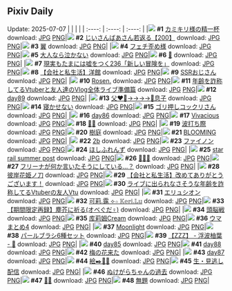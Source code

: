 ## Pixiv Daily
Update: 2025-07-07
|      |      |      |
| :----: | :----: | :----: |
|![](https://pixiv.microyu.workers.dev/c/240x480/img-master/img/2025/07/05/11/03/47/132325823_p0_master1200.jpg) **#1** [カミキリ様の精一杯](https://www.pixiv.net/artworks/132325823) download: [JPG](https://pixiv.microyu.workers.dev/img-original/img/2025/07/05/11/03/47/132325823_p0.jpg) [PNG](https://pixiv.microyu.workers.dev/img-original/img/2025/07/05/11/03/47/132325823_p0.png)|![](https://pixiv.microyu.workers.dev/c/240x480/img-master/img/2025/07/05/10/57/03/132325453_p0_master1200.jpg) **#2** [じいさんばあさん若返る【200】](https://www.pixiv.net/artworks/132325453) download: [JPG](https://pixiv.microyu.workers.dev/img-original/img/2025/07/05/10/57/03/132325453_p0.jpg) [PNG](https://pixiv.microyu.workers.dev/img-original/img/2025/07/05/10/57/03/132325453_p0.png)|![](https://pixiv.microyu.workers.dev/c/240x480/img-master/img/2025/07/05/00/00/22/132311330_p0_master1200.jpg) **#3** [翼](https://www.pixiv.net/artworks/132311330) download: [JPG](https://pixiv.microyu.workers.dev/img-original/img/2025/07/05/00/00/22/132311330_p0.jpg) [PNG](https://pixiv.microyu.workers.dev/img-original/img/2025/07/05/00/00/22/132311330_p0.png)|
|![](https://pixiv.microyu.workers.dev/c/240x480/img-master/img/2025/07/05/17/20/19/132335920_p0_master1200.jpg) **#4** [フェチ歪め様](https://www.pixiv.net/artworks/132335920) download: [JPG](https://pixiv.microyu.workers.dev/img-original/img/2025/07/05/17/20/19/132335920_p0.jpg) [PNG](https://pixiv.microyu.workers.dev/img-original/img/2025/07/05/17/20/19/132335920_p0.png)|![](https://pixiv.microyu.workers.dev/c/240x480/img-master/img/2025/07/05/21/04/56/132344969_p0_master1200.jpg) **#5** [大人なら泣かない](https://www.pixiv.net/artworks/132344969) download: [JPG](https://pixiv.microyu.workers.dev/img-original/img/2025/07/05/21/04/56/132344969_p0.jpg) [PNG](https://pixiv.microyu.workers.dev/img-original/img/2025/07/05/21/04/56/132344969_p0.png)|![](https://pixiv.microyu.workers.dev/c/240x480/img-master/img/2025/07/05/00/00/30/132311377_p0_master1200.jpg) **#6** [🌟](https://www.pixiv.net/artworks/132311377) download: [JPG](https://pixiv.microyu.workers.dev/img-original/img/2025/07/05/00/00/30/132311377_p0.jpg) [PNG](https://pixiv.microyu.workers.dev/img-original/img/2025/07/05/00/00/30/132311377_p0.png)|
|![](https://pixiv.microyu.workers.dev/c/240x480/img-master/img/2025/07/06/18/12/56/132380306_p0_master1200.jpg) **#7** [現実もたまには嘘をつく236「新しい冒険を」](https://www.pixiv.net/artworks/132380306) download: [JPG](https://pixiv.microyu.workers.dev/img-original/img/2025/07/06/18/12/56/132380306_p0.jpg) [PNG](https://pixiv.microyu.workers.dev/img-original/img/2025/07/06/18/12/56/132380306_p0.png)|![](https://pixiv.microyu.workers.dev/c/240x480/img-master/img/2025/07/06/12/00/04/132369193_p0_master1200.jpg) **#8** [【会社と私生活】洋館](https://www.pixiv.net/artworks/132369193) download: [JPG](https://pixiv.microyu.workers.dev/img-original/img/2025/07/06/12/00/04/132369193_p0.jpg) [PNG](https://pixiv.microyu.workers.dev/img-original/img/2025/07/06/12/00/04/132369193_p0.png)|![](https://pixiv.microyu.workers.dev/c/240x480/img-master/img/2025/07/06/02/04/48/132357736_p0_master1200.jpg) **#9** [SSRおじさん](https://www.pixiv.net/artworks/132357736) download: [JPG](https://pixiv.microyu.workers.dev/img-original/img/2025/07/06/02/04/48/132357736_p0.jpg) [PNG](https://pixiv.microyu.workers.dev/img-original/img/2025/07/06/02/04/48/132357736_p0.png)|
|![](https://pixiv.microyu.workers.dev/c/240x480/img-master/img/2025/07/05/00/30/02/132312987_p0_master1200.jpg) **#10** [Rosen.](https://www.pixiv.net/artworks/132312987) download: [JPG](https://pixiv.microyu.workers.dev/img-original/img/2025/07/05/00/30/02/132312987_p0.jpg) [PNG](https://pixiv.microyu.workers.dev/img-original/img/2025/07/05/00/30/02/132312987_p0.png)|![](https://pixiv.microyu.workers.dev/c/240x480/img-master/img/2025/07/05/21/33/26/132346148_p0_master1200.jpg) **#11** [年齢を詐称してるVtuberと友人達のVlog全体ライブ準備篇](https://www.pixiv.net/artworks/132346148) download: [JPG](https://pixiv.microyu.workers.dev/img-original/img/2025/07/05/21/33/26/132346148_p0.jpg) [PNG](https://pixiv.microyu.workers.dev/img-original/img/2025/07/05/21/33/26/132346148_p0.png)|![](https://pixiv.microyu.workers.dev/c/240x480/img-master/img/2025/07/05/04/10/28/132318416_p0_master1200.jpg) **#12** [day89](https://www.pixiv.net/artworks/132318416) download: [JPG](https://pixiv.microyu.workers.dev/img-original/img/2025/07/05/04/10/28/132318416_p0.jpg) [PNG](https://pixiv.microyu.workers.dev/img-original/img/2025/07/05/04/10/28/132318416_p0.png)|
|![](https://pixiv.microyu.workers.dev/c/240x480/img-master/img/2025/07/05/23/25/15/132351209_p0_master1200.jpg) **#13** [父❤️‍🔥→→→→🫷息子](https://www.pixiv.net/artworks/132351209) download: [JPG](https://pixiv.microyu.workers.dev/img-original/img/2025/07/05/23/25/15/132351209_p0.jpg) [PNG](https://pixiv.microyu.workers.dev/img-original/img/2025/07/05/23/25/15/132351209_p0.png)|![](https://pixiv.microyu.workers.dev/c/240x480/img-master/img/2025/07/05/19/55/56/132341699_p0_master1200.jpg) **#14** [寝かせない](https://www.pixiv.net/artworks/132341699) download: [JPG](https://pixiv.microyu.workers.dev/img-original/img/2025/07/05/19/55/56/132341699_p0.jpg) [PNG](https://pixiv.microyu.workers.dev/img-original/img/2025/07/05/19/55/56/132341699_p0.png)|![](https://pixiv.microyu.workers.dev/c/240x480/img-master/img/2025/07/06/12/46/27/132370642_p0_master1200.jpg) **#15** [ゴリ押しコックリさん](https://www.pixiv.net/artworks/132370642) download: [JPG](https://pixiv.microyu.workers.dev/img-original/img/2025/07/06/12/46/27/132370642_p0.jpg) [PNG](https://pixiv.microyu.workers.dev/img-original/img/2025/07/06/12/46/27/132370642_p0.png)|
|![](https://pixiv.microyu.workers.dev/c/240x480/img-master/img/2025/07/05/04/02/04/132318305_p0_master1200.jpg) **#16** [day86](https://www.pixiv.net/artworks/132318305) download: [JPG](https://pixiv.microyu.workers.dev/img-original/img/2025/07/05/04/02/04/132318305_p0.jpg) [PNG](https://pixiv.microyu.workers.dev/img-original/img/2025/07/05/04/02/04/132318305_p0.png)|![](https://pixiv.microyu.workers.dev/c/240x480/img-master/img/2025/07/05/00/00/11/132311246_p0_master1200.jpg) **#17** [Vivacious](https://www.pixiv.net/artworks/132311246) download: [JPG](https://pixiv.microyu.workers.dev/img-original/img/2025/07/05/00/00/11/132311246_p0.jpg) [PNG](https://pixiv.microyu.workers.dev/img-original/img/2025/07/05/00/00/11/132311246_p0.png)|![](https://pixiv.microyu.workers.dev/c/240x480/img-master/img/2025/07/06/00/32/40/132354795_p0_master1200.jpg) **#18** [💜🤍](https://www.pixiv.net/artworks/132354795) download: [JPG](https://pixiv.microyu.workers.dev/img-original/img/2025/07/06/00/32/40/132354795_p0.jpg) [PNG](https://pixiv.microyu.workers.dev/img-original/img/2025/07/06/00/32/40/132354795_p0.png)|
|![](https://pixiv.microyu.workers.dev/c/240x480/img-master/img/2025/07/05/02/41/59/132316901_p0_master1200.jpg) **#19** [波打ち際](https://www.pixiv.net/artworks/132316901) download: [JPG](https://pixiv.microyu.workers.dev/img-original/img/2025/07/05/02/41/59/132316901_p0.jpg) [PNG](https://pixiv.microyu.workers.dev/img-original/img/2025/07/05/02/41/59/132316901_p0.png)|![](https://pixiv.microyu.workers.dev/c/240x480/img-master/img/2025/07/05/11/44/52/132326747_p0_master1200.jpg) **#20** [樹庭](https://www.pixiv.net/artworks/132326747) download: [JPG](https://pixiv.microyu.workers.dev/img-original/img/2025/07/05/11/44/52/132326747_p0.jpg) [PNG](https://pixiv.microyu.workers.dev/img-original/img/2025/07/05/11/44/52/132326747_p0.png)|![](https://pixiv.microyu.workers.dev/c/240x480/img-master/img/2025/07/05/04/23/56/132312990_p0_master1200.jpg) **#21** [BLOOMING](https://www.pixiv.net/artworks/132312990) download: [JPG](https://pixiv.microyu.workers.dev/img-original/img/2025/07/05/04/23/56/132312990_p0.jpg) [PNG](https://pixiv.microyu.workers.dev/img-original/img/2025/07/05/04/23/56/132312990_p0.png)|
|![](https://pixiv.microyu.workers.dev/c/240x480/img-master/img/2025/07/05/08/43/18/132322721_p0_master1200.jpg) **#22** [2b](https://www.pixiv.net/artworks/132322721) download: [JPG](https://pixiv.microyu.workers.dev/img-original/img/2025/07/05/08/43/18/132322721_p0.jpg) [PNG](https://pixiv.microyu.workers.dev/img-original/img/2025/07/05/08/43/18/132322721_p0.png)|![](https://pixiv.microyu.workers.dev/c/240x480/img-master/img/2025/07/05/11/42/14/132326689_p0_master1200.jpg) **#23** [ファイノン](https://www.pixiv.net/artworks/132326689) download: [JPG](https://pixiv.microyu.workers.dev/img-original/img/2025/07/05/11/42/14/132326689_p0.jpg) [PNG](https://pixiv.microyu.workers.dev/img-original/img/2025/07/05/11/42/14/132326689_p0.png)|![](https://pixiv.microyu.workers.dev/c/240x480/img-master/img/2025/07/05/00/00/09/132311224_p0_master1200.jpg) **#24** [ほしふれんず](https://www.pixiv.net/artworks/132311224) download: [JPG](https://pixiv.microyu.workers.dev/img-original/img/2025/07/05/00/00/09/132311224_p0.jpg) [PNG](https://pixiv.microyu.workers.dev/img-original/img/2025/07/05/00/00/09/132311224_p0.png)|
|![](https://pixiv.microyu.workers.dev/c/240x480/img-master/img/2025/07/05/15/30/01/132332607_p0_master1200.jpg) **#25** [star rail summer post](https://www.pixiv.net/artworks/132332607) download: [JPG](https://pixiv.microyu.workers.dev/img-original/img/2025/07/05/15/30/01/132332607_p0.jpg) [PNG](https://pixiv.microyu.workers.dev/img-original/img/2025/07/05/15/30/01/132332607_p0.png)|![](https://pixiv.microyu.workers.dev/c/240x480/img-master/img/2025/07/06/00/00/10/132352810_p0_master1200.jpg) **#26** [🌟🌟🌟](https://www.pixiv.net/artworks/132352810) download: [JPG](https://pixiv.microyu.workers.dev/img-original/img/2025/07/06/00/00/10/132352810_p0.jpg) [PNG](https://pixiv.microyu.workers.dev/img-original/img/2025/07/06/00/00/10/132352810_p0.png)|![](https://pixiv.microyu.workers.dev/c/240x480/img-master/img/2025/07/05/00/04/24/132311880_p0_master1200.jpg) **#27** [フリーナが何か言いたそうにしている…？](https://www.pixiv.net/artworks/132311880) download: [JPG](https://pixiv.microyu.workers.dev/img-original/img/2025/07/05/00/04/24/132311880_p0.jpg) [PNG](https://pixiv.microyu.workers.dev/img-original/img/2025/07/05/00/04/24/132311880_p0.png)|
|![](https://pixiv.microyu.workers.dev/c/240x480/img-master/img/2025/07/05/12/00/21/132327221_p0_master1200.jpg) **#28** [彼岸花姫ノ刀](https://www.pixiv.net/artworks/132327221) download: [JPG](https://pixiv.microyu.workers.dev/img-original/img/2025/07/05/12/00/21/132327221_p0.jpg) [PNG](https://pixiv.microyu.workers.dev/img-original/img/2025/07/05/12/00/21/132327221_p0.png)|![](https://pixiv.microyu.workers.dev/c/240x480/img-master/img/2025/07/06/12/00/05/132369196_p0_master1200.jpg) **#29** [【会社と私生活】改めてありがとうございます！](https://www.pixiv.net/artworks/132369196) download: [JPG](https://pixiv.microyu.workers.dev/img-original/img/2025/07/06/12/00/05/132369196_p0.jpg) [PNG](https://pixiv.microyu.workers.dev/img-original/img/2025/07/06/12/00/05/132369196_p0.png)|![](https://pixiv.microyu.workers.dev/c/240x480/img-master/img/2025/07/06/21/00/14/132388230_p0_master1200.jpg) **#30** [ライブに出られなさそうな年齢を詐称してるVtuberの友人Vtu](https://www.pixiv.net/artworks/132388230) download: [JPG](https://pixiv.microyu.workers.dev/img-original/img/2025/07/06/21/00/14/132388230_p0.jpg) [PNG](https://pixiv.microyu.workers.dev/img-original/img/2025/07/06/21/00/14/132388230_p0.png)|
|![](https://pixiv.microyu.workers.dev/c/240x480/img-master/img/2025/07/05/11/43/42/132326722_p0_master1200.jpg) **#31** [エリュシオン](https://www.pixiv.net/artworks/132326722) download: [JPG](https://pixiv.microyu.workers.dev/img-original/img/2025/07/05/11/43/42/132326722_p0.jpg) [PNG](https://pixiv.microyu.workers.dev/img-original/img/2025/07/05/11/43/42/132326722_p0.png)|![](https://pixiv.microyu.workers.dev/c/240x480/img-master/img/2025/07/05/00/00/10/132311229_p0_master1200.jpg) **#32** [可莉.露 ⟣⋄ 𝕂𝕖𝕣𝕚.𝕃𝕦](https://www.pixiv.net/artworks/132311229) download: [JPG](https://pixiv.microyu.workers.dev/img-original/img/2025/07/05/00/00/10/132311229_p0.jpg) [PNG](https://pixiv.microyu.workers.dev/img-original/img/2025/07/05/00/00/10/132311229_p0.png)|![](https://pixiv.microyu.workers.dev/c/240x480/img-master/img/2025/07/06/18/35/44/132381858_p0_master1200.jpg) **#33** [【期間限定再録】塵芥に祈る(オベぐだ♀)](https://www.pixiv.net/artworks/132381858) download: [JPG](https://pixiv.microyu.workers.dev/img-original/img/2025/07/06/18/35/44/132381858_p0.jpg) [PNG](https://pixiv.microyu.workers.dev/img-original/img/2025/07/06/18/35/44/132381858_p0.png)|
|![](https://pixiv.microyu.workers.dev/c/240x480/img-master/img/2025/07/05/20/36/13/132343557_p0_master1200.jpg) **#34** [頭脳戦](https://www.pixiv.net/artworks/132343557) download: [JPG](https://pixiv.microyu.workers.dev/img-original/img/2025/07/05/20/36/13/132343557_p0.jpg) [PNG](https://pixiv.microyu.workers.dev/img-original/img/2025/07/05/20/36/13/132343557_p0.png)|![](https://pixiv.microyu.workers.dev/c/240x480/img-master/img/2025/07/06/00/00/07/132352781_p0_master1200.jpg) **#35** [库莉姆Cream](https://www.pixiv.net/artworks/132352781) download: [JPG](https://pixiv.microyu.workers.dev/img-original/img/2025/07/06/00/00/07/132352781_p0.jpg) [PNG](https://pixiv.microyu.workers.dev/img-original/img/2025/07/06/00/00/07/132352781_p0.png)|![](https://pixiv.microyu.workers.dev/c/240x480/img-master/img/2025/07/05/18/37/09/132338687_p0_master1200.jpg) **#36** [ウマまとめ4](https://www.pixiv.net/artworks/132338687) download: [JPG](https://pixiv.microyu.workers.dev/img-original/img/2025/07/05/18/37/09/132338687_p0.jpg) [PNG](https://pixiv.microyu.workers.dev/img-original/img/2025/07/05/18/37/09/132338687_p0.png)|
|![](https://pixiv.microyu.workers.dev/c/240x480/img-master/img/2025/07/06/01/09/00/132356126_p0_master1200.jpg) **#37** [Moonlight](https://www.pixiv.net/artworks/132356126) download: [JPG](https://pixiv.microyu.workers.dev/img-original/img/2025/07/06/01/09/00/132356126_p0.jpg) [PNG](https://pixiv.microyu.workers.dev/img-original/img/2025/07/06/01/09/00/132356126_p0.png)|![](https://pixiv.microyu.workers.dev/c/240x480/img-master/img/2025/07/06/06/00/10/132361514_p0_master1200.jpg) **#38** [パールブラシ6種セット](https://www.pixiv.net/artworks/132361514) download: [JPG](https://pixiv.microyu.workers.dev/img-original/img/2025/07/06/06/00/10/132361514_p0.jpg) [PNG](https://pixiv.microyu.workers.dev/img-original/img/2025/07/06/06/00/10/132361514_p0.png)|![](https://pixiv.microyu.workers.dev/c/240x480/img-master/img/2025/07/05/11/00/13/132325705_p0_master1200.jpg) **#39** [【ZZZ】 - 浮波柚葉 - 🦝](https://www.pixiv.net/artworks/132325705) download: [JPG](https://pixiv.microyu.workers.dev/img-original/img/2025/07/05/11/00/13/132325705_p0.jpg) [PNG](https://pixiv.microyu.workers.dev/img-original/img/2025/07/05/11/00/13/132325705_p0.png)|
|![](https://pixiv.microyu.workers.dev/c/240x480/img-master/img/2025/07/05/04/01/16/132318292_p0_master1200.jpg) **#40** [day85](https://www.pixiv.net/artworks/132318292) download: [JPG](https://pixiv.microyu.workers.dev/img-original/img/2025/07/05/04/01/16/132318292_p0.jpg) [PNG](https://pixiv.microyu.workers.dev/img-original/img/2025/07/05/04/01/16/132318292_p0.png)|![](https://pixiv.microyu.workers.dev/c/240x480/img-master/img/2025/07/05/04/05/03/132318351_p0_master1200.jpg) **#41** [day88](https://www.pixiv.net/artworks/132318351) download: [JPG](https://pixiv.microyu.workers.dev/img-original/img/2025/07/05/04/05/03/132318351_p0.jpg) [PNG](https://pixiv.microyu.workers.dev/img-original/img/2025/07/05/04/05/03/132318351_p0.png)|![](https://pixiv.microyu.workers.dev/c/240x480/img-master/img/2025/07/06/09/03/00/132364851_p0_master1200.jpg) **#42** [梅の花来た](https://www.pixiv.net/artworks/132364851) download: [JPG](https://pixiv.microyu.workers.dev/img-original/img/2025/07/06/09/03/00/132364851_p0.jpg) [PNG](https://pixiv.microyu.workers.dev/img-original/img/2025/07/06/09/03/00/132364851_p0.png)|
|![](https://pixiv.microyu.workers.dev/c/240x480/img-master/img/2025/07/05/04/03/43/132318333_p0_master1200.jpg) **#43** [day87](https://www.pixiv.net/artworks/132318333) download: [JPG](https://pixiv.microyu.workers.dev/img-original/img/2025/07/05/04/03/43/132318333_p0.jpg) [PNG](https://pixiv.microyu.workers.dev/img-original/img/2025/07/05/04/03/43/132318333_p0.png)|![](https://pixiv.microyu.workers.dev/c/240x480/img-master/img/2025/07/05/23/43/56/132352047_p0_master1200.jpg) **#44** [絵✒️🌊🌺](https://www.pixiv.net/artworks/132352047) download: [JPG](https://pixiv.microyu.workers.dev/img-original/img/2025/07/05/23/43/56/132352047_p0.jpg) [PNG](https://pixiv.microyu.workers.dev/img-original/img/2025/07/05/23/43/56/132352047_p0.png)|![](https://pixiv.microyu.workers.dev/c/240x480/img-master/img/2025/07/06/19/26/00/132383929_p0_master1200.jpg) **#45** [生・見逃し配信](https://www.pixiv.net/artworks/132383929) download: [JPG](https://pixiv.microyu.workers.dev/img-original/img/2025/07/06/19/26/00/132383929_p0.jpg) [PNG](https://pixiv.microyu.workers.dev/img-original/img/2025/07/06/19/26/00/132383929_p0.png)|
|![](https://pixiv.microyu.workers.dev/c/240x480/img-master/img/2025/07/05/00/00/09/132311222_p0_master1200.jpg) **#46** [ぬけがらちゃんの過去](https://www.pixiv.net/artworks/132311222) download: [JPG](https://pixiv.microyu.workers.dev/img-original/img/2025/07/05/00/00/09/132311222_p0.jpg) [PNG](https://pixiv.microyu.workers.dev/img-original/img/2025/07/05/00/00/09/132311222_p0.png)|![](https://pixiv.microyu.workers.dev/c/240x480/img-master/img/2025/07/05/10/42/31/132325283_p0_master1200.jpg) **#47** [💐✨](https://www.pixiv.net/artworks/132325283) download: [JPG](https://pixiv.microyu.workers.dev/img-original/img/2025/07/05/10/42/31/132325283_p0.jpg) [PNG](https://pixiv.microyu.workers.dev/img-original/img/2025/07/05/10/42/31/132325283_p0.png)|![](https://pixiv.microyu.workers.dev/c/240x480/img-master/img/2025/07/05/16/19/57/132334032_p0_master1200.jpg) **#48** [無題](https://www.pixiv.net/artworks/132334032) download: [JPG](https://pixiv.microyu.workers.dev/img-original/img/2025/07/05/16/19/57/132334032_p0.jpg) [PNG](https://pixiv.microyu.workers.dev/img-original/img/2025/07/05/16/19/57/132334032_p0.png)|
